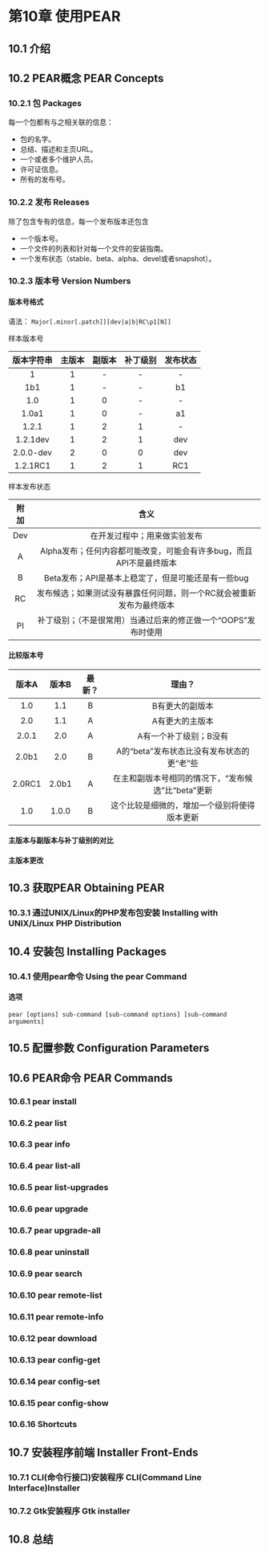 # 第10章 使用PEAR
## 10.1 介绍
## 10.2 PEAR概念  PEAR Concepts
### 10.2.1 包    Packages
每一个包都有与之相关联的信息：
- 包的名字。
- 总结、描述和主页URL。
- 一个或者多个维护人员。
- 许可证信息。
- 所有的发布号。

### 10.2.2 发布 Releases
除了包含专有的信息，每一个发布版本还包含
- 一个版本号。
- 一个文件的列表和针对每一个文件的安装指南。
- 一个发布状态（stable、beta、alpha、devel或者snapshot）。

### 10.2.3 版本号  Version Numbers
#### 版本号格式
语法：
`
Major[.minor[.patch]][dev|a|b|RC\p1[N]]
`

样本版本号

|版本字符串|主版本|副版本|补丁级别|发布状态|
|:-:|:-:|:-:|:-:|:-:|
|1|1|-|-|-|
|1b1|1|-|-|b1|
|1.0|1|0|-|-|
|1.0a1|1|0|-|a1|
|1.2.1|1|2|1|-|
|1.2.1dev|1|2|1|dev|
|2.0.0-dev|2|0|0|dev|
|1.2.1RC1|1|2|1|RC1|

样本发布状态

|附加|含义|
|:-:|:-:|
|Dev|在开发过程中；用来做实验发布|
|A|Alpha发布；任何内容都可能改变，可能会有许多bug，而且API不是最终版本|
|B|Beta发布；API是基本上稳定了，但是可能还是有一些bug|
|RC|发布候选；如果测试没有暴露任何问题，则一个RC就会被重新发布为最终版本|
|PI|补丁级别；（不是很常用）当通过后来的修正做一个“OOPS”发布时使用|

#### 比较版本号

|版本A|版本B|最新？|理由？|
|:-:|:-:|:-:|:-:|
|1.0|1.1|B|B有更大的副版本|
|2.0|1.1|A|A有更大的主版本|
|2.0.1|2.0|A|A有一个补丁级别；B没有|
|2.0b1|2.0|B|A的“beta”发布状态比没有发布状态的更“老”些|
|2.0RC1|2.0b1|A|在主和副版本号相同的情况下，“发布候选”比“beta”更新|
|1.0|1.0.0|B|这个比较是细微的，增加一个级别将使得版本更新|

#### 主版本与副版本与补丁级别的对比

#### 主版本更改

## 10.3 获取PEAR  Obtaining PEAR
### 10.3.1 通过UNIX/Linux的PHP发布包安装    Installing with UNIX/Linux PHP Distribution

## 10.4 安装包     Installing Packages
### 10.4.1 使用pear命令     Using the pear Command
#### 选项
```shell
pear [options] sub-command [sub-command options] [sub-command arguments]
```
## 10.5 配置参数    Configuration Parameters

## 10.6 PEAR命令      PEAR Commands
### 10.6.1 pear install
### 10.6.2 pear list
### 10.6.3 pear info
### 10.6.4 pear list-all
### 10.6.5 pear list-upgrades
### 10.6.6 pear upgrade
### 10.6.7 pear upgrade-all
### 10.6.8 pear uninstall
### 10.6.9 pear search
### 10.6.10 pear remote-list
### 10.6.11 pear remote-info
### 10.6.12 pear download
### 10.6.13 pear config-get
### 10.6.14 pear config-set
### 10.6.15 pear config-show
### 10.6.16 Shortcuts

## 10.7 安装程序前端  Installer Front-Ends
### 10.7.1 CLI(命令行接口)安装程序   CLI(Command Line Interface)Installer
### 10.7.2 Gtk安装程序  Gtk installer
## 10.8 总结
